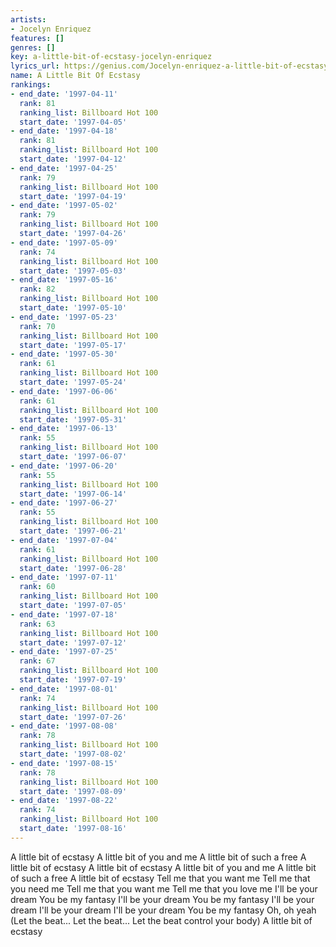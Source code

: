 ```yaml
---
artists:
- Jocelyn Enriquez
features: []
genres: []
key: a-little-bit-of-ecstasy-jocelyn-enriquez
lyrics_url: https://genius.com/Jocelyn-enriquez-a-little-bit-of-ecstasy-lyrics
name: A Little Bit Of Ecstasy
rankings:
- end_date: '1997-04-11'
  rank: 81
  ranking_list: Billboard Hot 100
  start_date: '1997-04-05'
- end_date: '1997-04-18'
  rank: 81
  ranking_list: Billboard Hot 100
  start_date: '1997-04-12'
- end_date: '1997-04-25'
  rank: 79
  ranking_list: Billboard Hot 100
  start_date: '1997-04-19'
- end_date: '1997-05-02'
  rank: 79
  ranking_list: Billboard Hot 100
  start_date: '1997-04-26'
- end_date: '1997-05-09'
  rank: 74
  ranking_list: Billboard Hot 100
  start_date: '1997-05-03'
- end_date: '1997-05-16'
  rank: 82
  ranking_list: Billboard Hot 100
  start_date: '1997-05-10'
- end_date: '1997-05-23'
  rank: 70
  ranking_list: Billboard Hot 100
  start_date: '1997-05-17'
- end_date: '1997-05-30'
  rank: 61
  ranking_list: Billboard Hot 100
  start_date: '1997-05-24'
- end_date: '1997-06-06'
  rank: 61
  ranking_list: Billboard Hot 100
  start_date: '1997-05-31'
- end_date: '1997-06-13'
  rank: 55
  ranking_list: Billboard Hot 100
  start_date: '1997-06-07'
- end_date: '1997-06-20'
  rank: 55
  ranking_list: Billboard Hot 100
  start_date: '1997-06-14'
- end_date: '1997-06-27'
  rank: 55
  ranking_list: Billboard Hot 100
  start_date: '1997-06-21'
- end_date: '1997-07-04'
  rank: 61
  ranking_list: Billboard Hot 100
  start_date: '1997-06-28'
- end_date: '1997-07-11'
  rank: 60
  ranking_list: Billboard Hot 100
  start_date: '1997-07-05'
- end_date: '1997-07-18'
  rank: 63
  ranking_list: Billboard Hot 100
  start_date: '1997-07-12'
- end_date: '1997-07-25'
  rank: 67
  ranking_list: Billboard Hot 100
  start_date: '1997-07-19'
- end_date: '1997-08-01'
  rank: 74
  ranking_list: Billboard Hot 100
  start_date: '1997-07-26'
- end_date: '1997-08-08'
  rank: 78
  ranking_list: Billboard Hot 100
  start_date: '1997-08-02'
- end_date: '1997-08-15'
  rank: 78
  ranking_list: Billboard Hot 100
  start_date: '1997-08-09'
- end_date: '1997-08-22'
  rank: 74
  ranking_list: Billboard Hot 100
  start_date: '1997-08-16'
---
```

A little bit of ecstasy
A little bit of you and me
A little bit of such a free
A little bit of ecstasy
A little bit of ecstasy
A little bit of you and me
A little bit of such a free
A little bit of ecstasy
Tell me that you want me
Tell me that you need me
Tell me that you want me
Tell me that you love me
I'll be your dream
You be my fantasy
I'll be your dream
You be my fantasy
I'll be your dream
I'll be your dream
I'll be your dream
You be my fantasy
Oh, oh yeah
(Let the beat...
Let the beat...
Let the beat control your body)
A little bit of ecstasy

